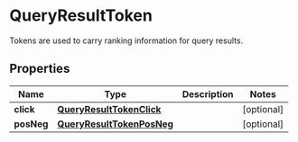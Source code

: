 

# QueryResultToken

Tokens are used to carry ranking information for query results.

## Properties

Name | Type | Description | Notes
------------ | ------------- | ------------- | -------------
**click** | [**QueryResultTokenClick**](QueryResultTokenClick.md) |  |  [optional]
**posNeg** | [**QueryResultTokenPosNeg**](QueryResultTokenPosNeg.md) |  |  [optional]



